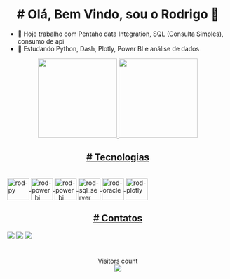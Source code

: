  <h1 align="center"># Olá, Bem Vindo, sou o Rodrigo 👋</h1>


- 🔭 Hoje trabalho com Pentaho data Integration, SQL (Consulta Simples), consumo de api
- 🌱 Estudando Python, Dash, Plotly,  Power BI e  análise de dados

<div align="center">
  <a href="https://github.com/rodrigorocha1">
  <img height="180em" src="https://github-readme-stats.vercel.app/api?username=rodrigorocha1&show_icons=true&theme=dracula&include_all_commits=true&count_private=true&locale=pt-br"/>
  <img height="180em" src="https://github-readme-stats.vercel.app/api/top-langs/?username=rodrigorocha1&layout=compact&langs_count=7&theme=dracula&locale=pt-br"/>
</div>

<h2 align="center"># Tecnologias</h1>
<div style="display: inline_block"><br>
  <img align="center" alt="rod-py" height="50" width="50" src="https://cdn.jsdelivr.net/gh/devicons/devicon/icons/python/python-original.svg">
  <img align="center" alt="rod-power_bi" height="50" width="50" src="https://github.com/microsoft/PowerBI-Icons/raw/main/PNG/Power-BI.png">
  <img align="center" alt="rod-power_bi" height="50" width="50" src="https://yt3.ggpht.com/ytc/AMLnZu-zHYbfICJDEel0ighDFOcAN4KklMhvHzwaLlbg=s900-c-k-c0x00ffffff-no-rj">
  <img align="center" alt="rod-sql_server" height="50" width="50" src="https://www.freeiconspng.com/uploads/sql-server-icon-png-8.png">
  <img align="center" alt="rod-oracle" height="50" width="50" src="https://cdn.jsdelivr.net/gh/devicons/devicon/icons/oracle/oracle-original.svg">
 <img align="center" alt="rod-plotly" height="50" width="50" src="https://images.plot.ly/logo/new-branding/plotly-logomark.png">
</div>


<h2 align="center"># Contatos</h1>
<a href="https://www.dadosinfo.com.br/pagina-inicial" target="_blank"><img src="https://img.shields.io/badge/website-000000?style=for-the-badge&logo=About.me&logoColor=white" target="_blank"></a> 
<a href="https://www.linkedin.com/in/rodrigo-rocha-dados/" target="_blank"><img src="https://img.shields.io/badge/-LinkedIn-%230077B5?style=for-the-badge&logo=linkedin&logoColor=white" target="_blank"></a> 
 <a href = "mailto:silva.rodrigo31@gmail.com"><img src="https://img.shields.io/badge/Gmail-D14836?style=for-the-badge&logo=gmail&logoColor=white" target="_blank"></a>
 
 #
 
 <p align="center"> 
  Visitors count<br>
  <img src="https://profile-counter.glitch.me/rodrigorocha1/count.svg" />
</p>

 
